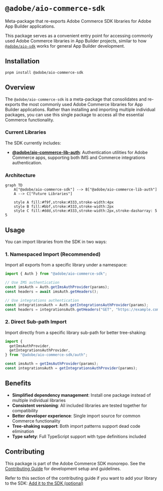 # `@adobe/aio-commerce-sdk`

Meta-package that re-exports Adobe Commerce SDK libraries for Adobe App Builder applications.

This package serves as a convenient entry point for accessing commonly used Adobe Commerce libraries in App Builder projects, similar to how [`@adobe/aio-sdk`](https://github.com/adobe/aio-sdk) works for general App Builder development.

## Installation

```shell
pnpm install @adobe/aio-commerce-sdk
```

## Overview

The `@adobe/aio-commerce-sdk` is a meta-package that consolidates and re-exports the most commonly used Adobe Commerce libraries for App Builder applications. Rather than installing and importing multiple individual packages, you can use this single package to access all the essential Commerce functionality.

### Current Libraries

The SDK currently includes:

- **[@adobe/aio-commerce-lib-auth](../aio-commerce-lib-auth)**: Authentication utilities for Adobe Commerce apps, supporting both IMS and Commerce integrations authentication.

### Architecture

```mermaid
graph TD
    A["@adobe/aio-commerce-sdk"] --> B["@adobe/aio-commerce-lib-auth"]
    A --> C["Future Libraries"]

    style A fill:#f9f,stroke:#333,stroke-width:4px
    style B fill:#bbf,stroke:#333,stroke-width:2px
    style C fill:#ddd,stroke:#333,stroke-width:2px,stroke-dasharray: 5 5
```

## Usage

You can import libraries from the SDK in two ways:

### 1. Namespaced Import (Recommended)

Import all exports from a specific library under a namespace:

```typescript
import { Auth } from "@adobe/aio-commerce-sdk";

// Use IMS authentication
const imsAuth = Auth.getImsAuthProvider(params);
const headers = await imsAuth.getHeaders();

// Use integrations authentication
const integrationsAuth = Auth.getIntegrationsAuthProvider(params);
const headers = integrationsAuth.getHeaders("GET", "https://example.com/api");
```

### 2. Direct Sub-path Import

Import directly from a specific library sub-path for better tree-shaking:

```typescript
import {
  getImsAuthProvider,
  getIntegrationsAuthProvider,
} from "@adobe/aio-commerce-sdk/auth";

const imsAuth = getImsAuthProvider(params);
const integrationsAuth = getIntegrationsAuthProvider(params);
```

## Benefits

- **Simplified dependency management**: Install one package instead of multiple individual libraries
- **Consistent versioning**: All included libraries are tested together for compatibility
- **Better developer experience**: Single import source for common Commerce functionality
- **Tree-shaking support**: Both import patterns support dead code elimination
- **Type safety**: Full TypeScript support with type definitions included

## Contributing

This package is part of the Adobe Commerce SDK monorepo. See the [Contributing Guide](../../.github/CONTRIBUTING.md) for development setup and guidelines.

Refer to this section of the contributing guide if you want to add your library to the SDK: [Add it to the SDK (optional)](../../.github/CONTRIBUTING.md#add-it-to-the-sdk-optional)
